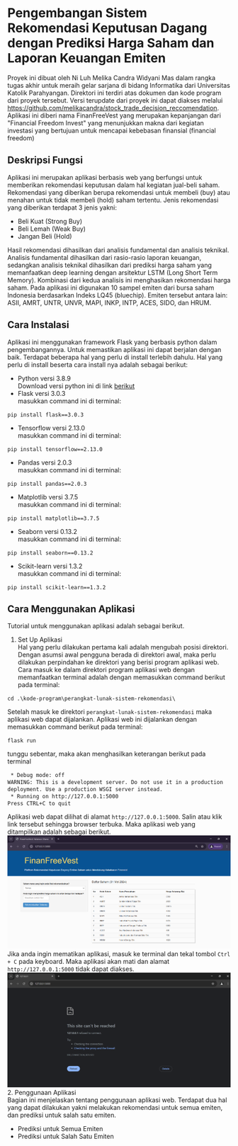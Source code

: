# Pengembangan Sistem Rekomendasi Keputusan Dagang dengan Prediksi Harga Saham dan Laporan Keuangan Emiten

Proyek ini dibuat oleh Ni Luh Melika Candra Widyani Mas dalam rangka tugas akhir untuk meraih gelar sarjana di bidang Informatika dari Universitas Katolik Parahyangan. Direktori ini terdiri atas dokumen dan kode program dari proyek tersebut. Versi terupdate dari proyek ini dapat diakses melalui https://github.com/melikacandra/stock_trade_decision_reccomendation. <br>
Aplikasi ini diberi nama FinanFreeVest yang merupakan kepanjangan dari "Financial Freedom Invest" yang menunjukkan makna dari kegiatan investasi yang bertujuan untuk mencapai kebebasan finansial (financial freedom)

## Deskripsi Fungsi

Aplikasi ini merupakan aplikasi berbasis web yang berfungsi untuk memberikan rekomendasi keputusan dalam hal kegiatan jual-beli saham. Rekomendasi yang diberikan berupa rekomendasi untuk membeli (buy) atau menahan untuk tidak membeli (hold) saham tertentu. Jenis rekomendasi yang diberikan terdapat 3 jenis yakni:
* Beli Kuat (Strong Buy)
* Beli Lemah (Weak Buy)
* Jangan Beli (Hold) <br>
<p> Hasil rekomendasi dihasilkan dari analisis fundamental dan analisis teknikal. Analisis fundamental dihasilkan dari rasio-rasio laporan keuangan, sedangkan analisis teknikal dihasilkan dari prediksi harga saham yang memanfaatkan deep learning dengan arsitektur LSTM (Long Short Term Memory). Kombinasi dari kedua analisis ini menghasikan rekomendasi harga saham. Pada aplikasi ini digunakan 10 sampel emiten dari bursa saham Indonesia berdasarkan Indeks LQ45 (bluechip). Emiten tersebut antara lain: ASII, AMRT, UNTR, UNVR, MAPI, INKP, INTP, ACES, SIDO, dan HRUM. </p>

## Cara Instalasi
Aplikasi ini menggunakan framework Flask yang berbasis python dalam pengembangannya. Untuk memastikan aplikasi ini dapat berjalan dengan baik. Terdapat beberapa hal yang perlu di install terlebih dahulu. Hal yang perlu di install beserta cara install nya adalah sebagai berikut:
* Python versi 3.8.9 <br>
Download versi python ini di link [berikut](https://www.python.org/downloads/release/python-389/)
* Flask versi 3.0.3 <br>
masukkan command ini di terminal:
```
pip install flask==3.0.3
```
* Tensorflow versi 2.13.0 <br>
masukkan command ini di terminal:
```
pip install tensorflow==2.13.0
```
* Pandas versi 2.0.3 <br>
masukkan command ini di terminal:
```
pip install pandas==2.0.3
```
* Matplotlib versi 3.7.5 <br>
masukkan command ini di terminal:
```
pip install matplotlib==3.7.5
```
* Seaborn versi 0.13.2 <br>
masukkan command ini di terminal:
```
pip install seaborn==0.13.2
```
* Scikit-learn versi 1.3.2 <br>
masukkan command ini di terminal:
```
pip install scikit-learn==1.3.2
```
## Cara Menggunakan Aplikasi
Tutorial untuk menggunakan aplikasi adalah sebagai berikut.
1. Set Up Aplikasi <br>
Hal yang perlu dilakukan pertama kali adalah mengubah posisi direktori. Dengan asumsi awal pengguna berada di direktori awal, maka perlu dilakukan perpindahan ke direktori yang berisi program aplikasi web. Cara masuk ke dalam direktori program aplikasi web dengan memanfaatkan terminal adalah dengan memasukkan command berikut pada terminal:
```
cd .\kode-program\perangkat-lunak-sistem-rekomendasi\
```
Setelah masuk ke direktori `perangkat-lunak-sistem-rekomendasi` maka aplikasi web dapat dijalankan. Aplikasi web ini dijalankan dengan memasukkan command berikut pada terminal:
```
flask run
```
tunggu sebentar, maka akan menghasilkan keterangan berikut pada terminal
```
 * Debug mode: off
WARNING: This is a development server. Do not use it in a production deployment. Use a production WSGI server instead.
 * Running on http://127.0.0.1:5000
Press CTRL+C to quit
```
Aplikasi web dapat dilihat di alamat `http://127.0.0.1:5000`. Salin atau klik link tersebut sehingga browser terbuka. Maka aplikasi web yang ditampilkan adalah sebagai berikut.
![alt text](https://raw.githubusercontent.com/melikacandra/stock_trade_decision_reccomendation/refs/heads/main/gambar/halaman-utama.png)
Jika anda ingin mematikan aplikasi, masuk ke terminal dan tekal tombol `Ctrl + C` pada keyboard. Maka aplikasi akan mati dan alamat `http://127.0.0.1:5000` tidak dapat diakses.
![alt text](https://raw.githubusercontent.com/melikacandra/stock_trade_decision_reccomendation/refs/heads/main/gambar/halaman-tak-dapat-akses.png)
2. Penggunaan Aplikasi <br>
Bagian ini menjelaskan tentang penggunaan aplikasi web. Terdapat dua hal yang dapat dilakukan yakni melakukan rekomendasi untuk semua emiten, dan prediksi untuk salah satu emiten.
* Prediksi untuk Semua Emiten
* Prediksi untuk Salah Satu Emiten